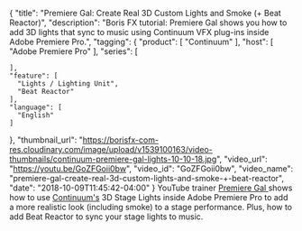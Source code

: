 {
  "title": "Premiere Gal: Create Real 3D Custom Lights and Smoke (+ Beat Reactor)",
  "description": "Boris FX tutorial: Premiere Gal shows you how to add 3D lights that sync to music using Continuum VFX plug-ins inside Adobe Premiere Pro.",
  "tagging": {
    "product": [
      "Continuum"
    ],
    "host": [
      "Adobe Premiere Pro"
    ],
    "series": [

    ],
    "feature": [
      "Lights / Lighting Unit",
      "Beat Reactor"
    ],
    "language": [
      "English"
    ]
  },
  "thumbnail_url": "https://borisfx-com-res.cloudinary.com/image/upload/v1539100163/video-thumbnails/continuum-premiere-gal-lights-10-10-18.jpg",
  "video_url": "https://youtu.be/GoZFGoii0bw",
  "video_id": "GoZFGoii0bw",
  "video_name": "premiere-gal-create-real-3d-custom-lights-and-smoke-+-beat-reactor",
  "date": "2018-10-09T11:45:42-04:00"
}
YouTube trainer <a href="https://www.youtube.com/channel/UCaDZLsDEEBBJESXmmi-9m5w" target="_blank"> Premiere Gal </a> shows how to use [Continuum's](/products/continuum/ "Boris FX - Continuum - Product") 3D Stage Lights inside Adobe Premiere Pro to add a more realistic look  (including smoke) to a stage performance. Plus, how to add Beat Reactor to sync your stage lights to music.
